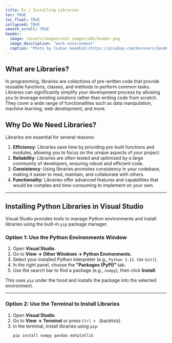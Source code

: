 ```yaml
---
title: Ex | Installing Libraries
toc: TRUE
toc_float: TRUE
collapsed: TRUE
smooth_scroll: TRUE
header:
  image: /assets/images/unit_images/u05/header.png
  image_description: "work environment"
  caption: "Photo by [Lukas Goumbik](https://pixabay.com/de/users/Goumbik-3752482/?utm_source=link-attribution&amp;utm_medium=referral&amp;utm_campaign=image&amp;utm_content=2055522) from [Pixabay](https://pixabay.com)"
---
```


## **What are Libraries?**

In programming, libraries are collections of pre-written code that provide reusable functions, classes, and methods to perform common tasks. Libraries can significantly simplify your development process by allowing you to leverage existing solutions rather than writing code from scratch. They cover a wide range of functionalities such as data manipulation, machine learning, web development, and more.

## **Why Do We Need Libraries?**

Libraries are essential for several reasons:

1. **Efficiency**: Libraries save time by providing pre-built functions and modules, allowing you to focus on the unique aspects of your project.
2. **Reliability**: Libraries are often tested and optimized by a large community of developers, ensuring robust and efficient code.
3. **Consistency**: Using libraries promotes consistency in your codebase, making it easier to read, maintain, and collaborate with others.
4. **Functionality**: Libraries offer advanced features and capabilities that would be complex and time-consuming to implement on your own.

---

## **Installing Python Libraries in Visual Studio**

Visual Studio provides tools to manage Python environments and install libraries using the built-in `pip` package manager.

### **Option 1: Use the Python Environments Window**

1. Open **Visual Studio**.
2. Go to **View → Other Windows → Python Environments**.
3. Select your installed Python interpreter (e.g., `Python 3.11 (64-bit)`).
4. In the right panel, choose the **"Packages (PyPI)"** tab.
5. Use the search bar to find a package (e.g., `numpy`), then click **Install**.

This uses `pip` under the hood and installs the package into the selected environment.

---

### **Option 2: Use the Terminal to Install Libraries**

1. Open **Visual Studio**.
2. Go to **View → Terminal** or press `Ctrl + ` (backtick).
3. In the terminal, install libraries using `pip`:
   ```sh
   pip install numpy pandas matplotlib
